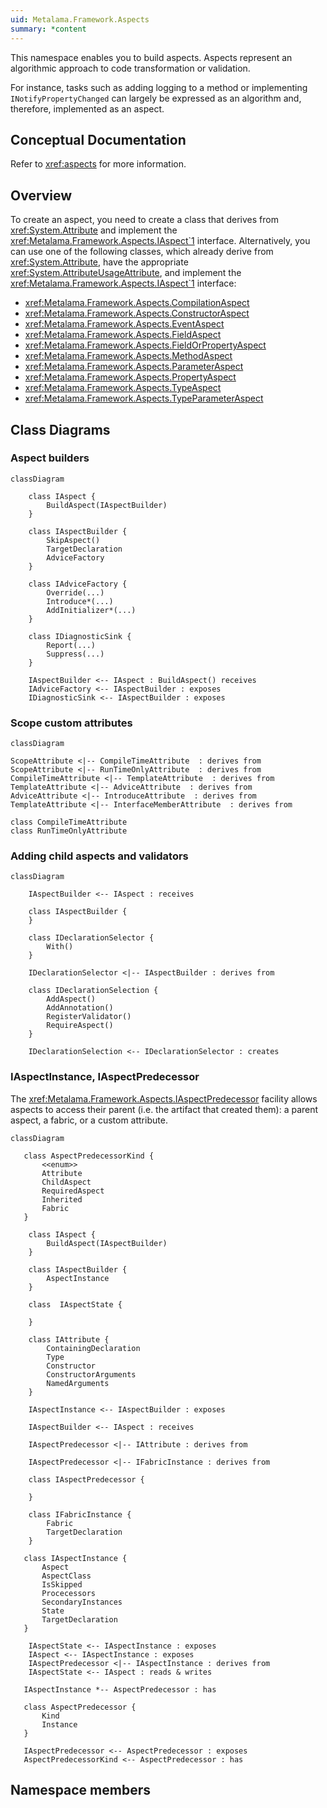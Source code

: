 ```yaml
---
uid: Metalama.Framework.Aspects
summary: *content
---
```


This namespace enables you to build aspects. Aspects represent an algorithmic approach to code transformation or validation.

For instance, tasks such as adding logging to a method or implementing `INotifyPropertyChanged` can largely be expressed as an algorithm and, therefore, implemented as an aspect.

## Conceptual Documentation

Refer to <xref:aspects> for more information.

## Overview

To create an aspect, you need to create a class that derives from <xref:System.Attribute> and implement the <xref:Metalama.Framework.Aspects.IAspect`1> interface. Alternatively, you can use one of the following classes, which already derive from <xref:System.Attribute>, have the appropriate <xref:System.AttributeUsageAttribute>, and implement the <xref:Metalama.Framework.Aspects.IAspect`1> interface:

* <xref:Metalama.Framework.Aspects.CompilationAspect>
* <xref:Metalama.Framework.Aspects.ConstructorAspect>
* <xref:Metalama.Framework.Aspects.EventAspect>
* <xref:Metalama.Framework.Aspects.FieldAspect>
* <xref:Metalama.Framework.Aspects.FieldOrPropertyAspect>
* <xref:Metalama.Framework.Aspects.MethodAspect>
* <xref:Metalama.Framework.Aspects.ParameterAspect>
* <xref:Metalama.Framework.Aspects.PropertyAspect>
* <xref:Metalama.Framework.Aspects.TypeAspect>
* <xref:Metalama.Framework.Aspects.TypeParameterAspect>

## Class Diagrams

### Aspect builders

```mermaid
classDiagram

    class IAspect {
        BuildAspect(IAspectBuilder)
    }

    class IAspectBuilder {
        SkipAspect()
        TargetDeclaration
        AdviceFactory
    }

    class IAdviceFactory {
        Override(...)
        Introduce*(...)
        AddInitializer*(...)
    }

    class IDiagnosticSink {
        Report(...)
        Suppress(...)
    }

    IAspectBuilder <-- IAspect : BuildAspect() receives
    IAdviceFactory <-- IAspectBuilder : exposes
    IDiagnosticSink <-- IAspectBuilder : exposes

```

### Scope custom attributes

```mermaid
classDiagram

ScopeAttribute <|-- CompileTimeAttribute  : derives from
ScopeAttribute <|-- RunTimeOnlyAttribute  : derives from
CompileTimeAttribute <|-- TemplateAttribute  : derives from
TemplateAttribute <|-- AdviceAttribute  : derives from
AdviceAttribute <|-- IntroduceAttribute  : derives from
TemplateAttribute <|-- InterfaceMemberAttribute  : derives from

class CompileTimeAttribute
class RunTimeOnlyAttribute

```

### Adding child aspects and validators

```mermaid
classDiagram

    IAspectBuilder <-- IAspect : receives

    class IAspectBuilder {
    }

    class IDeclarationSelector {
        With()
    }

    IDeclarationSelector <|-- IAspectBuilder : derives from

    class IDeclarationSelection {
        AddAspect()
        AddAnnotation()
        RegisterValidator()
        RequireAspect()
    }

    IDeclarationSelection <-- IDeclarationSelector : creates
```

### IAspectInstance, IAspectPredecessor

The <xref:Metalama.Framework.Aspects.IAspectPredecessor> facility allows aspects to access their parent (i.e. the artifact that created them): a parent aspect, a fabric, or a custom attribute.

```mermaid
classDiagram

   class AspectPredecessorKind {
       <<enum>>
       Attribute
       ChildAspect
       RequiredAspect
       Inherited
       Fabric
   }

    class IAspect {
        BuildAspect(IAspectBuilder)
    }

    class IAspectBuilder {
        AspectInstance
    }

    class  IAspectState {

    }

    class IAttribute {
        ContainingDeclaration
        Type
        Constructor
        ConstructorArguments
        NamedArguments
    }

    IAspectInstance <-- IAspectBuilder : exposes

    IAspectBuilder <-- IAspect : receives

    IAspectPredecessor <|-- IAttribute : derives from

    IAspectPredecessor <|-- IFabricInstance : derives from

    class IAspectPredecessor {

    }

    class IFabricInstance {
        Fabric
        TargetDeclaration
    }

   class IAspectInstance {
       Aspect
       AspectClass
       IsSkipped
       Procecessors
       SecondaryInstances
       State
       TargetDeclaration
   }

    IAspectState <-- IAspectInstance : exposes
    IAspect <-- IAspectInstance : exposes
    IAspectPredecessor <|-- IAspectInstance : derives from
    IAspectState <-- IAspect : reads & writes

   IAspectInstance *-- AspectPredecessor : has

   class AspectPredecessor {
       Kind
       Instance
   }

   IAspectPredecessor <-- AspectPredecessor : exposes
   AspectPredecessorKind <-- AspectPredecessor : has

```

## Namespace members
